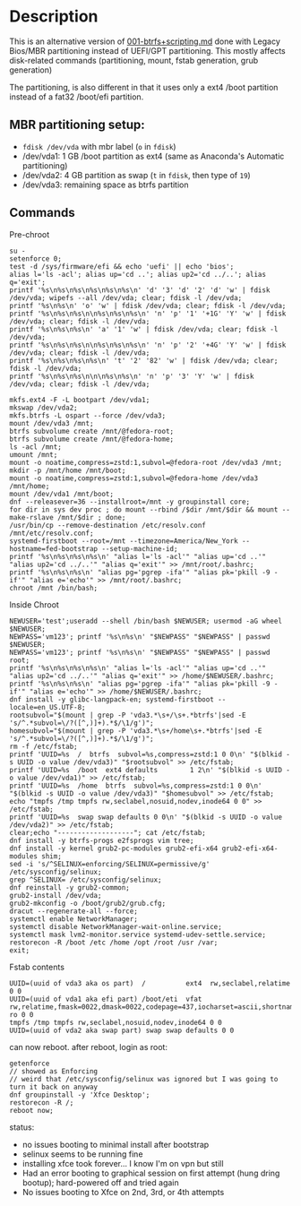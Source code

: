 # Description

This is an alternative version of [001-btrfs+scripting.md](./001-btrfs+scripting.md) done with Legacy Bios/MBR partitioning instead of UEFI/GPT partitioning. This mostly affects disk-related commands (partitioning, mount, fstab generation, grub generation)

The partitioning, is also different in that it uses only a ext4 /boot partition instead of a fat32 /boot/efi partition.


## MBR partitioning setup:

* `fdisk /dev/vda` with mbr label (`o` in `fdisk`)
* /dev/vda1: 1 GB /boot partition as ext4 (same as Anaconda's Automatic partitioning)
* /dev/vda2: 4 GB partition as swap (`t` in `fdisk`, then type of `19`)
* /dev/vda3: remaining space as btrfs partition

## Commands

Pre-chroot

    su -
    setenforce 0;
    test -d /sys/firmware/efi && echo 'uefi' || echo 'bios';
    alias l='ls -acl'; alias up='cd ..'; alias up2='cd ../..'; alias q='exit';
    printf '%s\n%s\n%s\n%s\n%s\n%s\n' 'd' '3' 'd' '2' 'd' 'w' | fdisk /dev/vda; wipefs --all /dev/vda; clear; fdisk -l /dev/vda;
    printf '%s\n%s\n' 'o' 'w' | fdisk /dev/vda; clear; fdisk -l /dev/vda;
    printf '%s\n%s\n%s\n\n%s\n%s\n%s\n' 'n' 'p' '1' '+1G' 'Y' 'w' | fdisk /dev/vda; clear; fdisk -l /dev/vda;
    printf '%s\n%s\n%s\n' 'a' '1' 'w' | fdisk /dev/vda; clear; fdisk -l /dev/vda;
    printf '%s\n%s\n%s\n\n%s\n%s\n%s\n' 'n' 'p' '2' '+4G' 'Y' 'w' | fdisk /dev/vda; clear; fdisk -l /dev/vda;
    printf '%s\n%s\n%s\n%s\n' 't' '2' '82' 'w' | fdisk /dev/vda; clear; fdisk -l /dev/vda;
    printf '%s\n%s\n%s\n\n\n%s\n%s\n' 'n' 'p' '3' 'Y' 'w' | fdisk /dev/vda; clear; fdisk -l /dev/vda;

    mkfs.ext4 -F -L bootpart /dev/vda1;
    mkswap /dev/vda2;
    mkfs.btrfs -L ospart --force /dev/vda3;
    mount /dev/vda3 /mnt;
    btrfs subvolume create /mnt/@fedora-root;
    btrfs subvolume create /mnt/@fedora-home;
    ls -acl /mnt;
    umount /mnt;
    mount -o noatime,compress=zstd:1,subvol=@fedora-root /dev/vda3 /mnt;
    mkdir -p /mnt/home /mnt/boot;
    mount -o noatime,compress=zstd:1,subvol=@fedora-home /dev/vda3 /mnt/home;
    mount /dev/vda1 /mnt/boot;
    dnf --releasever=36 --installroot=/mnt -y groupinstall core;
    for dir in sys dev proc ; do mount --rbind /$dir /mnt/$dir && mount --make-rslave /mnt/$dir ; done;
    /usr/bin/cp --remove-destination /etc/resolv.conf /mnt/etc/resolv.conf;
    systemd-firstboot --root=/mnt --timezone=America/New_York --hostname=fed-bootstrap --setup-machine-id;
    printf '%s\n%s\n%s\n%s\n' "alias l='ls -acl'" "alias up='cd ..'" "alias up2='cd ../..'" "alias q='exit'" >> /mnt/root/.bashrc;
    printf '%s\n%s\n%s\n' "alias pg='pgrep -ifa'" "alias pk='pkill -9 -if'" "alias e='echo'" >> /mnt/root/.bashrc;
    chroot /mnt /bin/bash;

Inside Chroot

    NEWUSER='test';useradd --shell /bin/bash $NEWUSER; usermod -aG wheel $NEWUSER;
    NEWPASS='vm123'; printf '%s\n%s\n' "$NEWPASS" "$NEWPASS" | passwd $NEWUSER;
    NEWPASS='vm123'; printf '%s\n%s\n' "$NEWPASS" "$NEWPASS" | passwd root;
    printf '%s\n%s\n%s\n%s\n' "alias l='ls -acl'" "alias up='cd ..'" "alias up2='cd ../..'" "alias q='exit'" >> /home/$NEWUSER/.bashrc;
    printf '%s\n%s\n%s\n' "alias pg='pgrep -ifa'" "alias pk='pkill -9 -if'" "alias e='echo'" >> /home/$NEWUSER/.bashrc;
    dnf install -y glibc-langpack-en; systemd-firstboot --locale=en_US.UTF-8;
    rootsubvol="$(mount | grep -P 'vda3.*\s+/\s+.*btrfs'|sed -E 's/^.*subvol=\/?([^,)]+).*$/\1/g')";
    homesubvol="$(mount | grep -P 'vda3.*\s+/home\s+.*btrfs'|sed -E 's/^.*subvol=\/?([^,)]+).*$/\1/g')";
    rm -f /etc/fstab;
    printf 'UUID=%s  /  btrfs  subvol=%s,compress=zstd:1 0 0\n' "$(blkid -s UUID -o value /dev/vda3)" "$rootsubvol" >> /etc/fstab;
    printf 'UUID=%s  /boot  ext4 defaults        1 2\n' "$(blkid -s UUID -o value /dev/vda1)" >> /etc/fstab;
    printf 'UUID=%s  /home  btrfs  subvol=%s,compress=zstd:1 0 0\n' "$(blkid -s UUID -o value /dev/vda3)" "$homesubvol" >> /etc/fstab;
    echo "tmpfs /tmp tmpfs rw,seclabel,nosuid,nodev,inode64 0 0" >> /etc/fstab;
    printf 'UUID=%s  swap swap defaults 0 0\n' "$(blkid -s UUID -o value /dev/vda2)" >> /etc/fstab;
    clear;echo "-------------------"; cat /etc/fstab;
    dnf install -y btrfs-progs e2fsprogs vim tree;
    dnf install -y kernel grub2-pc-modules grub2-efi-x64 grub2-efi-x64-modules shim;
    sed -i 's/^SELINUX=enforcing/SELINUX=permissive/g' /etc/sysconfig/selinux;
    grep ^SELINUX= /etc/sysconfig/selinux;
    dnf reinstall -y grub2-common;
    grub2-install /dev/vda;
    grub2-mkconfig -o /boot/grub2/grub.cfg;
    dracut --regenerate-all --force;
    systemctl enable NetworkManager;
    systemctl disable NetworkManager-wait-online.service;
    systemctl mask lvm2-monitor.service systemd-udev-settle.service;
    restorecon -R /boot /etc /home /opt /root /usr /var;
    exit;

Fstab contents

    UUID=(uuid of vda3 aka os part)  /          ext4  rw,seclabel,relatime 0 0
    UUID=(uuid of vda1 aka efi part) /boot/eti  vfat rw,relatime,fmask=0022,dmask=0022,codepage=437,iocharset=ascii,shortname=mixed,errors=remount-ro 0 0
    tmpfs /tmp tmpfs rw,seclabel,nosuid,nodev,inode64 0 0
    UUID=(uuid of vda2 aka swap part) swap swap defaults 0 0

can now reboot. after reboot, login as root:

    getenforce
    // showed as Enforcing
    // weird that /etc/sysconfig/selinux was ignored but I was going to turn it back on anyway
    dnf groupinstall -y 'Xfce Desktop';
    restorecon -R /;
    reboot now;

status:

* no issues booting to minimal install after bootstrap
* selinux seems to be running fine
* installing xfce took forever... I know I'm on vpn but still
* Had an error booting to graphical session on first attempt (hung dring bootup); hard-powered off and tried again
* No issues booting to Xfce on 2nd, 3rd, or 4th attempts
